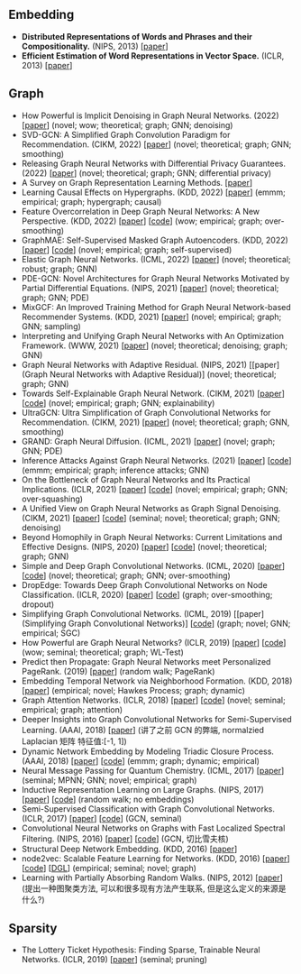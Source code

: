 




## Embedding

- **Distributed Representations of Words and Phrases and their Compositionality.** (NIPS, 2013) [[paper](http://arxiv.org/abs/1310.4546)]
- **Efficient Estimation of Word Representations in Vector Space.** (ICLR, 2013) [[paper](http://arxiv.org/abs/1301.3781)]

## Graph

- How Powerful is Implicit Denoising in Graph Neural Networks. (2022) [[paper](http://arxiv.org/abs/2209.14514)] (novel; wow; theoretical; graph; GNN; denoising)
- SVD-GCN: A Simplified Graph Convolution Paradigm for Recommendation. (CIKM, 2022) [[paper](http://arxiv.org/abs/2208.12689)] (novel; theoretical; graph; GNN; smoothing)
- Releasing Graph Neural Networks with Differential Privacy Guarantees. (2022) [[paper](http://arxiv.org/abs/2109.08907)] (novel; theoretical; graph; GNN; differential privacy)
- A Survey on Graph Representation Learning Methods. [[paper](https://arxiv.org/abs/2204.01855)]
- Learning Causal Effects on Hypergraphs. (KDD, 2022) [[paper](http://arxiv.org/abs/2207.04049)] (emmm; empirical; graph; hypergraph; causal)
- Feature Overcorrelation in Deep Graph Neural Networks: A New Perspective. (KDD, 2022) [[paper](http://arxiv.org/abs/2206.07743)] [[code](https://github.com/ChandlerBang/DeCorr)] (wow; empirical; graph; over-smoothing)
- GraphMAE: Self-Supervised Masked Graph Autoencoders. (KDD, 2022) [[paper](http://arxiv.org/abs/2205.10803)] [[code](https://github.com/THUDM/GraphMAE)] (novel; empirical; graph; self-supervised)
- Elastic Graph Neural Networks. (ICML, 2022) [[paper](https://proceedings.mlr.press/v139/liu21k.html)] (novel; theoretical; robust; graph; GNN)
- PDE-GCN: Novel Architectures for Graph Neural Networks Motivated by Partial Differential Equations. (NIPS, 2021) [[paper](http://arxiv.org/abs/2108.01938)] (novel; theoretical; graph; GNN; PDE)
- MixGCF: An Improved Training Method for Graph Neural Network-based Recommender Systems. (KDD, 2021) [[paper](https://ericdongyx.github.io/papers/KDD21-Huang-et-al-MixGCF.pdf)] (novel; empirical; graph; GNN; sampling)
- Interpreting and Unifying Graph Neural Networks with An Optimization Framework. (WWW, 2021) [[paper](https://dl.acm.org/doi/10.1145/3442381.3449953)] (novel; theoretical; denoising; graph; GNN)
- Graph Neural Networks with Adaptive Residual. (NIPS, 2021) [[paper](Graph Neural Networks with Adaptive Residual)] (novel; theoretical; graph; GNN)
- Towards Self-Explainable Graph Neural Network. (CIKM, 2021) [[paper](http://arxiv.org/abs/2108.12055)] [[code](https://github.com/EnyanDai/SEGNN)] (novel; empirical; graph; GNN; explainability)
- UltraGCN: Ultra Simplification of Graph Convolutional Networks for Recommendation. (CIKM, 2021) [[paper](http://arxiv.org/abs/2110.15114)] (novel; theoretical; graph; GNN, smoothing)
- GRAND: Graph Neural Diffusion. (ICML, 2021) [[paper](http://arxiv.org/abs/2106.10934)] (novel; graph; GNN; PDE)
- Inference Attacks Against Graph Neural Networks. (2021) [[paper](http://arxiv.org/abs/2110.02631)] [[code](https://github.com/Zhangzhk0819/GNN-Embedding-Leaks)] (emmm; empirical; graph; inference attacks; GNN)
- On the Bottleneck of Graph Neural Networks and Its Practical Implications. (ICLR, 2021) [[paper](https://arxiv.org/abs/2006.05205)] [[code](https://github.com/tech-srl/bottleneck/)] (novel; empirical; graph; GNN; over-squashing)
- A Unified View on Graph Neural Networks as Graph Signal Denoising. (CIKM, 2021) [[paper](https://dl.acm.org/doi/10.1145/3459637.3482225)] [[code](https://github.com/alge24/ADA-UGNN)] (seminal; novel; theoretical; graph; GNN; denoising)
- Beyond Homophily in Graph Neural Networks: Current Limitations and Effective Designs. (NIPS, 2020) [[paper](https://arxiv.org/abs/2006.11468)] [[code](https://github.com/GemsLab/H2GCN)] (novel; theoretical; graph; GNN)
- Simple and Deep Graph Convolutional Networks. (ICML, 2020) [[paper](http://arxiv.org/abs/2007.02133)] [[code](https://github.com/chennnM/GCNII)] (novel; theoretical; graph; GNN; over-smoothing)
- DropEdge: Towards Deep Graph Convolutional Networks on Node Classification. (ICLR, 2020) [[paper](http://arxiv.org/abs/1907.10903)] [[code](https://github.com/DropEdge/DropEdge)] (graph; over-smoothing; dropout)
- Simplifying Graph Convolutional Networks. (ICML, 2019) [[paper](Simplifying Graph Convolutional Networks)] [[code](https://github.com/Tiiiger/SGC)] (graph; novel; GNN; empirical; SGC)
- How Powerful are Graph Neural Networks? (ICLR, 2019) [[paper](http://arxiv.org/abs/1810.00826)] [[code](https://github.com/weihua916/powerful-gnns)] (wow; seminal; theoretical; graph; WL-Test)
- Predict then Propagate: Graph Neural Networks meet Personalized PageRank. (2019) [[paper](http://arxiv.org/abs/1810.05997)] (random walk; PageRank)
- Embedding Temporal Network via Neighborhood Formation. (KDD, 2018) [[paper](https://dl.acm.org/doi/10.1145/3219819.3220054)] (empirical; novel; Hawkes Process; graph; dynamic)
- Graph Attention Networks. (ICLR, 2018) [[paper](http://arxiv.org/abs/1710.10903)] [[code](https://github.com/PetarV-/GAT)] (novel; seminal; empirical; graph; attention)
- Deeper Insights into Graph Convolutional Networks for Semi-Supervised Learning. (AAAI, 2018) [[paper](http://arxiv.org/abs/1801.07606)] (讲了之前 GCN 的弊端, normalzied Laplacian 矩阵 特征值:[-1, 1])
- Dynamic Network Embedding by Modeling Triadic Closure Process. (AAAI, 2018) [[paper](https://ojs.aaai.org/index.php/AAAI/article/view/11257)] [[code](https://github.com/luckiezhou/DynamicTriad)] (emmm; graph; dynamic; empirical)
- Neural Message Passing for Quantum Chemistry. (ICML, 2017) [[paper](https://arxiv.org/abs/1704.01212)] (seminal; MPNN; GNN; novel; empirical; graph)
- Inductive Representation Learning on Large Graphs. (NIPS, 2017) [[paper](http://arxiv.org/abs/1706.02216)] [[code](https://www.cnblogs.com/MTandHJ/p/16642400.html)] (random walk; no embeddings)
- Semi-Supervised Classification with Graph Convolutional Networks. (ICLR, 2017) [[paper](http://arxiv.org/abs/1609.02907)] [[code](https://github.com/tkipf/gcn)] (GCN, seminal)
- Convolutional Neural Networks on Graphs with Fast Localized Spectral Filtering. (NIPS, 2016) [[paper](https://proceedings.neurips.cc/paper/2016/hash/04df4d434d481c5bb723be1b6df1ee65-Abstract.html)] [[code](https://github.com/mdeff/cnn_graph)] (GCN, 切比雪夫核)
- Structural Deep Network Embedding. (KDD, 2016) [[paper](https://dl.acm.org/doi/10.1145/2939672.2939753)]
- node2vec: Scalable Feature Learning for Networks. (KDD, 2016) [[paper](http://arxiv.org/abs/1607.00653)] [[code](http://snap.stanford.edu/node2vec/)] [[DGL](https://github.com/dmlc/dgl/tree/master/examples/pytorch/node2vec)] (empirical; seminal; novel; graph)
- Learning with Partially Absorbing Random Walks. (NIPS, 2012) [[paper](https://proceedings.neurips.cc/paper/2012/hash/512c5cad6c37edb98ae91c8a76c3a291-Abstract.html)] (提出一种图聚类方法, 可以和很多现有方法产生联系, 但是这么定义的来源是什么?)

## Sparsity

- The Lottery Ticket Hypothesis: Finding Sparse, Trainable Neural Networks. (ICLR, 2019) [[paper](http://arxiv.org/abs/1803.03635)] (seminal; pruning)
